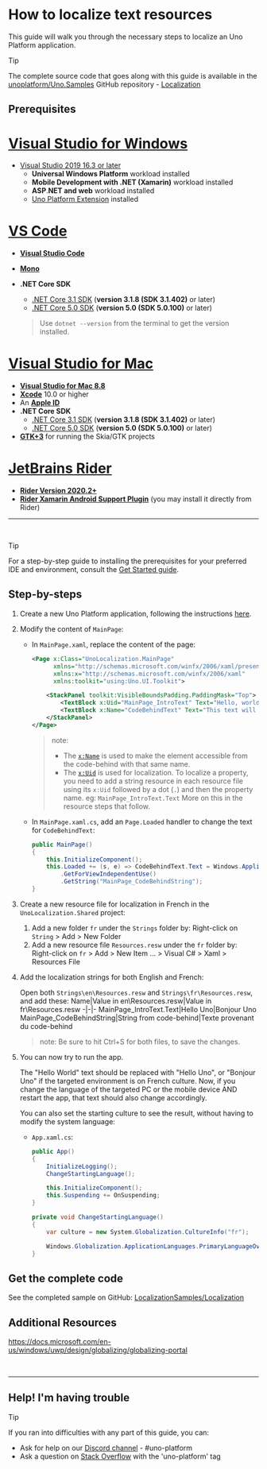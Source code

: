 # How to localize text resources

This guide will walk you through the necessary steps to localize an Uno Platform application.

> [!TIP]
> The complete source code that goes along with this guide is available in the [unoplatform/Uno.Samples](https://github.com/unoplatform/Uno.Samples) GitHub repository - [Localization](https://github.com/unoplatform/Uno.Samples/tree/master/UI/LocalizationSamples/Localization)

## Prerequisites

# [Visual Studio for Windows](#tab/tabid-vswin)

* [Visual Studio 2019 16.3 or later](http://www.visualstudio.com/downloads/)
  * **Universal Windows Platform** workload installed
  * **Mobile Development with .NET (Xamarin)** workload installed
  * **ASP**.**NET and web** workload installed
  * [Uno Platform Extension](https://marketplace.visualstudio.com/items?itemName=nventivecorp.uno-platform-addin) installed

# [VS Code](#tab/tabid-vscode)

* [**Visual Studio Code**](https://code.visualstudio.com/)

* [**Mono**](https://www.mono-project.com/download/stable/)

* **.NET Core SDK**
    * [.NET Core 3.1 SDK](https://dotnet.microsoft.com/download/dotnet-core/3.1) (**version 3.1.8 (SDK 3.1.402)** or later)
    * [.NET Core 5.0 SDK](https://dotnet.microsoft.com/download/dotnet-core/5.0) (**version 5.0 (SDK 5.0.100)** or later)

    > Use `dotnet --version` from the terminal to get the version installed.

# [Visual Studio for Mac](#tab/tabid-vsmac)

* [**Visual Studio for Mac 8.8**](https://visualstudio.microsoft.com/vs/mac/)
* [**Xcode**](https://apps.apple.com/us/app/xcode/id497799835?mt=12) 10.0 or higher
* An [**Apple ID**](https://support.apple.com/en-us/HT204316)
* **.NET Core SDK**
    * [.NET Core 3.1 SDK](https://dotnet.microsoft.com/download/dotnet-core/3.1) (**version 3.1.8 (SDK 3.1.402)** or later)
    * [.NET Core 5.0 SDK](https://dotnet.microsoft.com/download/dotnet-core/5.0) (**version 5.0 (SDK 5.0.100)** or later)
* [**GTK+3**](https://formulae.brew.sh/formula/gtk+3) for running the Skia/GTK projects

# [JetBrains Rider](#tab/tabid-rider)

* [**Rider Version 2020.2+**](https://www.jetbrains.com/rider/download/)
* [**Rider Xamarin Android Support Plugin**](https://plugins.jetbrains.com/plugin/12056-rider-xamarin-android-support/) (you may install it directly from Rider)

***

<br>

> [!Tip]
> For a step-by-step guide to installing the prerequisites for your preferred IDE and environment, consult the [Get Started guide](../get-started.md).

## Step-by-steps
1. Create a new Uno Platform application, following the instructions [here](../get-started.md).
1. Modify the content of `MainPage`:

    - In `MainPage.xaml`, replace the content of the page:
        ```xml
        <Page x:Class="UnoLocalization.MainPage"
              xmlns="http://schemas.microsoft.com/winfx/2006/xaml/presentation"
              xmlns:x="http://schemas.microsoft.com/winfx/2006/xaml"
              xmlns:toolkit="using:Uno.UI.Toolkit">

            <StackPanel toolkit:VisibleBoundsPadding.PaddingMask="Top">
                <TextBlock x:Uid="MainPage_IntroText" Text="Hello, world!" Margin="20" FontSize="30" />
                <TextBlock x:Name="CodeBehindText" Text="This text will be replaced" />
            </StackPanel>
        </Page>
        ```
        > note:
        > - The [`x:Name`](https://docs.microsoft.com/en-us/windows/uwp/xaml-platform/x-name-attribute) is used to make the element accessible from the code-behind with that same name.
        > - The [`x:Uid`](https://docs.microsoft.com/en-us/windows/uwp/xaml-platform/x-uid-directive) is used for localization.
        To localize a property, you need to add a string resource in each resource file using its `x:Uid` followed by a dot (`.`) and then the property name. eg: `MainPage_IntroText.Text`
        More on this in the resource steps that follow.
    - In `MainPage.xaml.cs`, add an `Page.Loaded` handler to change the text for `CodeBehindText`:
        ```cs
        public MainPage()
        {
            this.InitializeComponent();
            this.Loaded += (s, e) => CodeBehindText.Text = Windows.ApplicationModel.Resources.ResourceLoader
                .GetForViewIndependentUse()
                .GetString("MainPage_CodeBehindString");
        }
        ```
1. Create a new resource file for localization in French in the `UnoLocalization.Shared` project:
    1. Add a new folder `fr` under the `Strings` folder by:
    Right-click on `String` > Add > New Folder
    1. Add a new resource file `Resources.resw` under the `fr` folder by:
    Right-click on `fr` > Add > New Item ... > Visual C# > Xaml > Resources File
1. Add the localization strings for both English and French:

    Open both `Strings\en\Resources.resw` and `Strings\fr\Resources.resw`, and add these:
    Name|Value in en\Resources.resw|Value in fr\Resources.resw
    -|-|-
    MainPage_IntroText.Text|Hello Uno|Bonjour Uno
    MainPage_CodeBehindString|String from code-behind|Texte provenant du code-behind
    > note: Be sure to hit Ctrl+S for both files, to save the changes.
1. You can now try to run the app.

    The "Hello World" text should be replaced with "Hello Uno", or "Bonjour Uno" if the targeted environment is on French culture.
    Now, if you change the language of the targeted PC or the mobile device AND restart the app, that text should also change accordingly.

    You can also set the starting culture to see the result, without having to modify the system language:
    - `App.xaml.cs`:
        ```cs
        public App()
        {
            InitializeLogging();
            ChangeStartingLanguage();

            this.InitializeComponent();
            this.Suspending += OnSuspending;
        }

        private void ChangeStartingLanguage()
        {
            var culture = new System.Globalization.CultureInfo("fr");

            Windows.Globalization.ApplicationLanguages.PrimaryLanguageOverride = culture.IetfLanguageTag;
        }
        ```

## Get the complete code

See the completed sample on GitHub: [LocalizationSamples/Localization](https://github.com/unoplatform/Uno.Samples/tree/master/UI/LocalizationSamples/Localization)

## Additional Resources
https://docs.microsoft.com/en-us/windows/uwp/design/globalizing/globalizing-portal

<br>

***

## Help! I'm having trouble

> [!TIP]
> If you ran into difficulties with any part of this guide, you can:
>
> * Ask for help on our [Discord channel](https://www.platform.uno/discord) - #uno-platform
> * Ask a question on [Stack Overflow](https://stackoverflow.com/questions/tagged/uno-platform) with the 'uno-platform' tag
